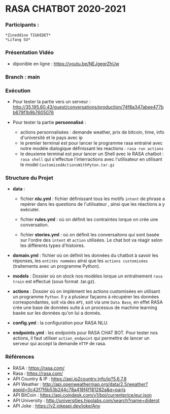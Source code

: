 RASA CHATBOT 2020-2021
======================

### Participants :
    *Zineddine TIGHIDET*
    *Lifang SU*

### Présentation Vidéo 

- diponible en ligne : https://youtu.be/NEJgeqrZhUw

### Branch : **main**

### Exécution
- Pour tester la partie vers un serveur : http://35.195.60.43/guest/conversations/production/74f8a347abee477bb679f1b9b7605076

- Pour tester la partie **personnalisé** :
    - actions personnalisées : demande weather, prix de bitcoin, time, info d'université et le pays avec ip
    - le premier terminal est pour lancer le programme rasa entrainé avec notre modèle dialogique définissant les reactions : `rasa run actions`
    - le deuxieme terminal est pour lancer un  Shell avec le RASA chatbot : `rasa shell` qui s'effectue l'interractions avec l'utilisateur en utilisant le model `CustomizedActionsWithPyton.tar.gz`

### Structure du Projet
- **data** : 
    - fichier **nlu.yml** : fichier définissant  tous les motifs `intent` de phrase a repérer dans les questions de l'utilisateur  , ainsi que les  réactions a y exécuter.

    - fichier **rules.yml** : où on définit les contraintes lorque on crée une conversation. 

    - fichier **stories.yml** : où on définit les conversaitons qui sont basée sur l'ordre des `intent` et `action` utilisées. Le chat bot va réagir selon les différents types d'histoires.

- **domain.yml** : fichier où on définit les données du chatbot à savoir les réponses, les `entités nommées` ainsi que les `actions customisées` (traitements avec un programme Python).

- **models** : Dossier où on stock nos modèles lorque un entraînement `rasa train` est effectué (sous format .tar.gz).

- **actions** : Dossier où on implément les actions customisées en utilisant un programme `Python`. Il y a plusieur façaons à récupérer les données correspondantes, soit via des `API`, soit via une `Data Base`, en effet RASA crée une base de données suite à un processus de machine learning basée sur les données qu'on lui a donnés.

- **config.yml** : la configuration pour RASA NLU.

- **endpoints.yml** : les endpoints pour RASA CHAT BOT. Pour tester nos actions, il faut utiliser `action_endpoint` qui permettre de lancer un serveur qui accept la demande `HTTP` de rasa.


### Références
- RASA : https://rasa.com/
- Rasa : https://rasa.com/
- API Country & IP : https://api.ip2country.info/ip?5.6.7.8
- API Weather : http://api.openweathermap.org/data/2.5/weather?appid=0c42f7f6b53b244c78a418f4f181282a&q=paris 
- API BitCoin : https://api.coindesk.com/v1/bpi/currentprice/eur.json
- API University : http://universities.hipolabs.com/search?name=diderot 
- API Joke : https://v2.jokeapi.dev/joke/Any



